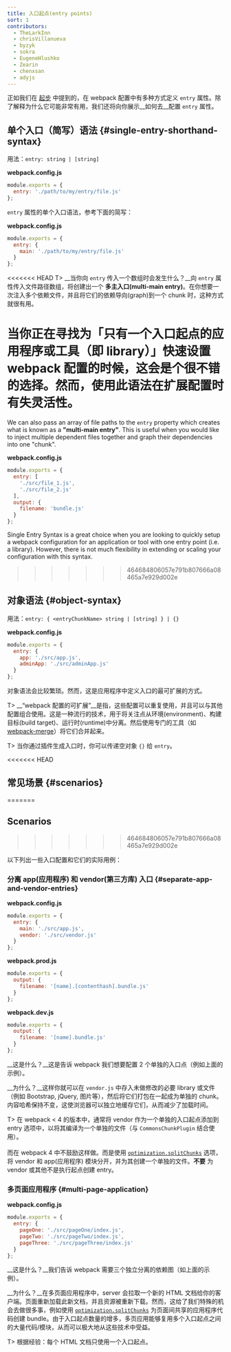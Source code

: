 ```yaml
---
title: 入口起点(entry points)
sort: 1
contributors:
  - TheLarkInn
  - chrisVillanueva
  - byzyk
  - sokra
  - EugeneHlushko
  - Zearin
  - chenxsan
  - adyjs
---
```


正如我们在 [起步](/guides/getting-started/#using-a-configuration) 中提到的，在 webpack 配置中有多种方式定义 `entry` 属性。除了解释为什么它可能非常有用，我们还将向你展示__如何去__配置 `entry` 属性。


## 单个入口（简写）语法 {#single-entry-shorthand-syntax}

用法：`entry: string | [string]`

__webpack.config.js__

```javascript
module.exports = {
  entry: './path/to/my/entry/file.js'
};
```

`entry` 属性的单个入口语法，参考下面的简写：

__webpack.config.js__

```javascript
module.exports = {
  entry: {
    main: './path/to/my/entry/file.js'
  }
};
```

<<<<<<< HEAD
T> __当你向 `entry` 传入一个数组时会发生什么？__向 `entry` 属性传入文件路径数组，将创建出一个 __多主入口(multi-main entry)__。在你想要一次注入多个依赖文件，并且将它们的依赖导向(graph)到一个 chunk 时，这种方式就很有用。

当你正在寻找为「只有一个入口起点的应用程序或工具（即 library）」快速设置 webpack 配置的时候，这会是个很不错的选择。然而，使用此语法在扩展配置时有失灵活性。
=======
We can also pass an array of file paths to the `entry` property which creates what is known as a __"multi-main entry"__. This is useful when you would like to inject multiple dependent files together and graph their dependencies into one "chunk".

__webpack.config.js__

```javascript
module.exports = {
  entry: [ 
    './src/file_1.js',
    './src/file_2.js'
  ],
  output: {
    filename: 'bundle.js'
  }
};
```

Single Entry Syntax is a great choice when you are looking to quickly setup a webpack configuration for an application or tool with one entry point (i.e. a library). However, there is not much flexibility in extending or scaling your configuration with this syntax.
>>>>>>> 464684806057e791b807666a08465a7e929d002e


## 对象语法 {#object-syntax}

用法：`entry: { <entryChunkName> string | [string] } | {}`

__webpack.config.js__

```javascript
module.exports = {
  entry: {
    app: './src/app.js',
    adminApp: './src/adminApp.js'
  }
};
```

对象语法会比较繁琐。然而，这是应用程序中定义入口的最可扩展的方式。

T> __“webpack 配置的可扩展”__是指，这些配置可以重复使用，并且可以与其他配置组合使用。这是一种流行的技术，用于将关注点从环境(environment)、构建目标(build target)、运行时(runtime)中分离。然后使用专门的工具（如 [webpack-merge](https://github.com/survivejs/webpack-merge)）将它们合并起来。

T> 当你通过插件生成入口时，你可以传递空对象 `{}` 给 `entry`。

<<<<<<< HEAD
## 常见场景 {#scenarios}
=======

## Scenarios
>>>>>>> 464684806057e791b807666a08465a7e929d002e

以下列出一些入口配置和它们的实际用例：

### 分离 app(应用程序) 和 vendor(第三方库) 入口 {#separate-app-and-vendor-entries}

__webpack.config.js__

```javascript
module.exports = {
  entry: {
    main: './src/app.js',
    vendor: './src/vendor.js'
  }
};
```

__webpack.prod.js__

```javascript
module.exports = {
  output: {
    filename: '[name].[contenthash].bundle.js'
  }
};
```

__webpack.dev.js__

```javascript
module.exports = {
  output: {
    filename: '[name].bundle.js'
  }
};
```

__这是什么？__这是告诉 webpack 我们想要配置 2 个单独的入口点（例如上面的示例）。

__为什么？__这样你就可以在 `vendor.js` 中存入未做修改的必要 library 或文件（例如 Bootstrap, jQuery, 图片等），然后将它们打包在一起成为单独的 chunk。内容哈希保持不变，这使浏览器可以独立地缓存它们，从而减少了加载时间。

T> 在 webpack < 4 的版本中，通常将 vendor 作为一个单独的入口起点添加到 entry 选项中，以将其编译为一个单独的文件（与 `CommonsChunkPlugin` 结合使用）。<br><br>而在 webpack 4 中不鼓励这样做。而是使用 [`optimization.splitChunks`](/configuration/optimization/#optimizationsplitchunks) 选项，将 vendor 和 app(应用程序) 模块分开，并为其创建一个单独的文件。__不要__ 为 vendor 或其他不是执行起点创建 entry。

### 多页面应用程序 {#multi-page-application}

__webpack.config.js__

```javascript
module.exports = {
  entry: {
    pageOne: './src/pageOne/index.js',
    pageTwo: './src/pageTwo/index.js',
    pageThree: './src/pageThree/index.js'
  }
};
```

__这是什么？__我们告诉 webpack 需要三个独立分离的依赖图（如上面的示例）。

__为什么？__在多页面应用程序中，server 会拉取一个新的 HTML 文档给你的客户端。页面重新加载此新文档，并且资源被重新下载。然而，这给了我们特殊的机会去做很多事，例如使用 [`optimization.splitChunks`](/configuration/optimization/#optimizationsplitchunks) 为页面间共享的应用程序代码创建 bundle。由于入口起点数量的增多，多页应用能够复用多个入口起点之间的大量代码/模块，从而可以极大地从这些技术中受益。

T> 根据经验：每个 HTML 文档只使用一个入口起点。
